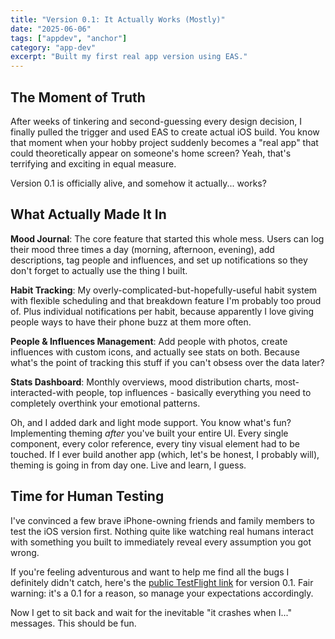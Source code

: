 ```yaml
---
title: "Version 0.1: It Actually Works (Mostly)"
date: "2025-06-06"
tags: ["appdev", "anchor"]
category: "app-dev"
excerpt: "Built my first real app version using EAS."
---
```


## The Moment of Truth

After weeks of tinkering and second-guessing every design decision, I finally pulled the trigger and used EAS to create actual iOS build. You know that moment when your hobby project suddenly becomes a "real app" that could theoretically appear on someone's home screen? Yeah, that's terrifying and exciting in equal measure.

Version 0.1 is officially alive, and somehow it actually... works?

## What Actually Made It In

**Mood Journal**: The core feature that started this whole mess. Users can log their mood three times a day (morning, afternoon, evening), add descriptions, tag people and influences, and set up notifications so they don't forget to actually use the thing I built.

**Habit Tracking**: My overly-complicated-but-hopefully-useful habit system with flexible scheduling and that breakdown feature I'm probably too proud of. Plus individual notifications per habit, because apparently I love giving people ways to have their phone buzz at them more often.

**People & Influences Management**: Add people with photos, create influences with custom icons, and actually see stats on both. Because what's the point of tracking this stuff if you can't obsess over the data later?

**Stats Dashboard**: Monthly overviews, mood distribution charts, most-interacted-with people, top influences - basically everything you need to completely overthink your emotional patterns.

Oh, and I added dark and light mode support. You know what's fun? Implementing theming *after* you've built your entire UI. Every single component, every color reference, every tiny visual element had to be touched. If I ever build another app (which, let's be honest, I probably will), theming is going in from day one. Live and learn, I guess.

## Time for Human Testing

I've convinced a few brave iPhone-owning friends and family members to test the iOS version first. Nothing quite like watching real humans interact with something you built to immediately reveal every assumption you got wrong.

If you're feeling adventurous and want to help me find all the bugs I definitely didn't catch, here's the [public TestFlight link](https://testflight.apple.com/join/MRfgJrhQ) for version 0.1. Fair warning: it's a 0.1 for a reason, so manage your expectations accordingly.

Now I get to sit back and wait for the inevitable "it crashes when I..." messages. This should be fun.